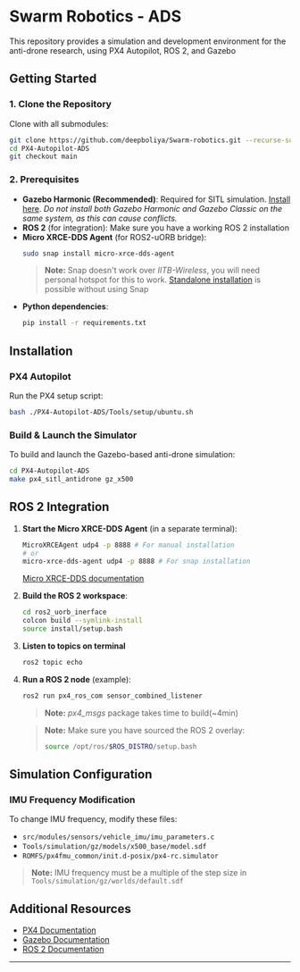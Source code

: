 # Swarm Robotics - ADS

This repository provides a simulation and development environment for the anti-drone research, using PX4 Autopilot, ROS 2, and Gazebo

## Getting Started

### 1. Clone the Repository
Clone with all submodules:
```bash
git clone https://github.com/deepboliya/Swarm-robotics.git --recurse-submodules
cd PX4-Autopilot-ADS
git checkout main
```

### 2. Prerequisites
<!-- - **PX4 Autopilot dependencies**: See [PX4 Dev Guide](https://docs.px4.io/main/en/dev_setup/dev_env_linux_ubuntu.html) -->
- **Gazebo Harmonic (Recommended)**: Required for SITL simulation. [Install here](https://gazebosim.org/docs/harmonic/install_ubuntu). _Do not install both Gazebo Harmonic and Gazebo Classic on the same system, as this can cause conflicts._
- **ROS 2** (for integration): Make sure you have a working ROS 2 installation
- **Micro XRCE-DDS Agent** (for ROS2-uORB bridge):
  ```bash
  sudo snap install micro-xrce-dds-agent
  ```
  > **Note:** Snap doesn't work over _IITB-Wireless_, you will need personal hotspot for this to work. [Standalone installation](https://micro-xrce-dds.docs.eprosima.com/en/latest/installation.html) is possible without using Snap
- **Python dependencies**:
  ```bash
  pip install -r requirements.txt
  ```

## Installation

### PX4 Autopilot
Run the PX4 setup script:
```bash
bash ./PX4-Autopilot-ADS/Tools/setup/ubuntu.sh
```

### Build & Launch the Simulator
To build and launch the Gazebo-based anti-drone simulation:
```bash
cd PX4-Autopilot-ADS
make px4_sitl_antidrone gz_x500
```

## ROS 2 Integration

1. **Start the Micro XRCE-DDS Agent** (in a separate terminal):
   ```bash
   MicroXRCEAgent udp4 -p 8888 # For manual installation
   # or
   micro-xrce-dds-agent udp4 -p 8888 # For snap installation
   ```
   [Micro XRCE-DDS documentation](https://micro-xrce-dds.docs.eprosima.com/en/latest/introduction.html)

2. **Build the ROS 2 workspace**:
   ```bash
   cd ros2_uorb_inerface
   colcon build --symlink-install
   source install/setup.bash
   ```
3. **Listen to topics on terminal**
   ```bash
   ros2 topic echo 
   ```
3. **Run a ROS 2 node** (example):
   ```bash
   ros2 run px4_ros_com sensor_combined_listener
   ```
   > **Note:** _px4_msgs_ package takes time to build(~4min)

   > **Note:** Make sure you have sourced the ROS 2 overlay:
   > ```bash
   > source /opt/ros/$ROS_DISTRO/setup.bash
   > ```
## Simulation Configuration

### IMU Frequency Modification
To change IMU frequency, modify these files:
- `src/modules/sensors/vehicle_imu/imu_parameters.c`
- `Tools/simulation/gz/models/x500_base/model.sdf`
- `ROMFS/px4fmu_common/init.d-posix/px4-rc.simulator`

> **Note:** IMU frequency must be a multiple of the step size in `Tools/simulation/gz/worlds/default.sdf`
## Additional Resources
- [PX4 Documentation](https://docs.px4.io/)
- [Gazebo Documentation](https://gazebosim.org/)
- [ROS 2 Documentation](https://docs.ros.org/)

---


